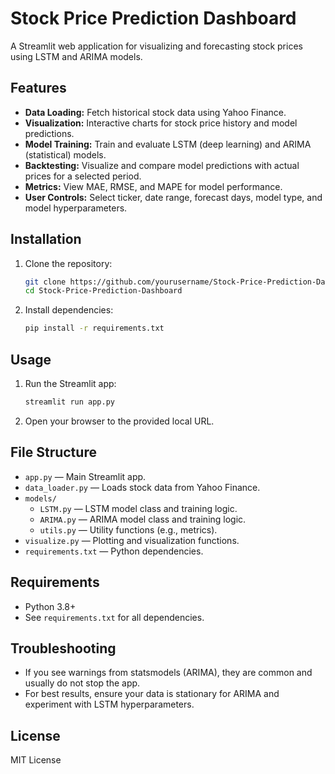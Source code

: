 # Stock Price Prediction Dashboard

A Streamlit web application for visualizing and forecasting stock prices using LSTM and ARIMA models.

## Features

- **Data Loading:** Fetch historical stock data using Yahoo Finance.
- **Visualization:** Interactive charts for stock price history and model predictions.
- **Model Training:** Train and evaluate LSTM (deep learning) and ARIMA (statistical) models.
- **Backtesting:** Visualize and compare model predictions with actual prices for a selected period.
- **Metrics:** View MAE, RMSE, and MAPE for model performance.
- **User Controls:** Select ticker, date range, forecast days, model type, and model hyperparameters.

## Installation

1. Clone the repository:
   ```bash
   git clone https://github.com/yourusername/Stock-Price-Prediction-Dashboard.git
   cd Stock-Price-Prediction-Dashboard
   ```

2. Install dependencies:
   ```bash
   pip install -r requirements.txt
   ```

## Usage

1. Run the Streamlit app:
   ```bash
   streamlit run app.py
   ```

2. Open your browser to the provided local URL.

## File Structure

- `app.py` — Main Streamlit app.
- `data_loader.py` — Loads stock data from Yahoo Finance.
- `models/`
  - `LSTM.py` — LSTM model class and training logic.
  - `ARIMA.py` — ARIMA model class and training logic.
  - `utils.py` — Utility functions (e.g., metrics).
- `visualize.py` — Plotting and visualization functions.
- `requirements.txt` — Python dependencies.

## Requirements

- Python 3.8+
- See `requirements.txt` for all dependencies.

## Troubleshooting

- If you see warnings from statsmodels (ARIMA), they are common and usually do not stop the app.
- For best results, ensure your data is stationary for ARIMA and experiment with LSTM hyperparameters.

## License

MIT License

